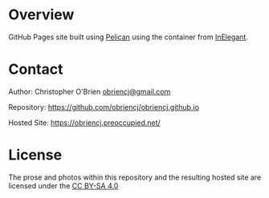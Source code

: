# Overview

GitHub Pages site built using [Pelican] using the container from
[InElegant].

[Pelican]: https://github.com/getpelican/pelican

[InElegant]: https://github.com/obriencj/pelican-inelegant


# Contact

Author: Christopher O'Brien  <obriencj@gmail.com>

Repository: <https://github.com/obriencj/obriencj.github.io>

Hosted Site: <https://obriencj.preoccupied.net/>


# License

The prose and photos within this repository and the resulting hosted
site are licensed under the [CC BY-SA 4.0]

[CC BY-SA 4.0]: https://creativecommons.org/licenses/by-sa/4.0/
